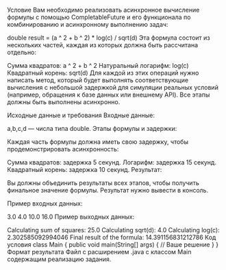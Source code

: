 Условие
Вам необходимо реализовать асинхронное вычисление формулы с помощью CompletableFuture и его функционала по комбинированию и асинхронному выполнению задач:

double result = (a ^ 2 + b ^ 2) * log(c) / sqrt(d)
Эта формула состоит из нескольких частей, каждая из которых должна быть рассчитана отдельно:

Сумма квадратов: a ^ 2 + b ^ 2
Натуральный логарифм: log⁡(c)
Квадратный корень: sqrt(d)
Для каждой из этих операций нужно написать метод, который будет выполнять соответствующие вычисления с небольшой задержкой для симуляции реальных условий (например, обращения к базе данных или внешнему API). Все этапы должны быть выполнены асинхронно.

Исходные данные и требования
Входные данные:

a,b,c,d — числа типа double.
Этапы формулы и задержки:

Каждая часть формулы должна иметь свою задержку, чтобы продемонстрировать асинхронность:

Сумма квадратов: задержка 5 секунд.
Логарифм: задержка 15 секунд.
Квадратный корень: задержка 10 секунд.
Результат:

Вы должны объединить результаты всех этапов, чтобы получить финальное значение формулы. Результат нужно вывести в консоль.

Пример входных данных:

3.0 4.0 10.0 16.0
Пример выходных данных:

Calculating sum of squares: 25.0
Calculating sqrt(d): 4.0
Calculating log(c): 2.302585092994046
Final result of the formula: 14.391156831212786
Код условия
class Main {
public void main(String[] args) {
// Ваше решение
}
}
Формат результата
Файл с расширением .java с классом Main содержащим реализацию задания.

